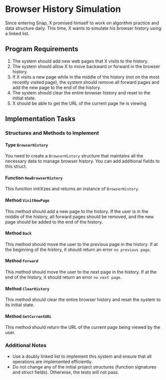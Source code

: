 
# Browser History Simulation

Since entering Snap, X promised himself to work on algorithm practice and data structure daily. This time, X wants to simulate his browser history using a linked list.

## Program Requirements

1. The system should add new web pages that X visits to the history.
2. The system should allow X to move backward or forward in the browser history.
3. If X visits a new page while in the middle of the history (not on the most recently visited page), the system should remove all forward pages and add the new page to the end of the history.
4. The system should clear the entire browser history and reset to the initial state.
5. X should be able to get the URL of the current page he is viewing.

## Implementation Tasks

### Structures and Methods to Implement

#### Type `BrowserHistory`

You need to create a `BrowserHistory` structure that maintains all the necessary data to manage browser history. You can add additional fields to this struct.

#### Function `NewBrowserHistory`

This function initiXzes and returns an instance of `BrowserHistory`.

#### Method `VisitNewPage`

This method should add a new page to the history. If the user is in the middle of the history, all forward pages should be removed, and the new page should be added to the end of the history.

#### Method `Back`

This method should move the user to the previous page in the history. If at the beginning of the history, it should return an error `no previous page`.

#### Method `Forward`

This method should move the user to the next page in the history. If at the end of the history, it should return an error `no next page`.

#### Method `ClearHistory`

This method should clear the entire browser history and reset the system to its initial state.

#### Method `GetCurrentURL`

This method should return the URL of the current page being viewed by the user.

### Additional Notes

- Use a doubly linked list to implement this system and ensure that all operations are implemented efficiently.
- Do not change any of the initial project structures (function signatures and struct fields). Otherwise, the tests will not pass.
